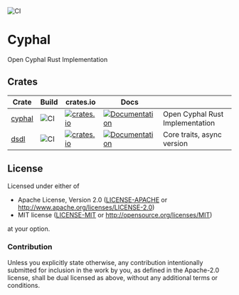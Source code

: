![CI](https://github.com/sigmasystems/cyphal/workflows/Cyphal%20CI/badge.svg)

# Cyphal

Open Cyphal Rust Implementation

## Crates

| Crate | Build | crates.io | Docs | |
|-|-|-|-|-|
| [cyphal](./cyphal) | ![CI](https://github.com/sigmasystems/cyphal/workflows/Cyphal%20CI/badge.svg) | [![crates.io](https://img.shields.io/crates/v/cyphal.svg)](https://crates.io/crates/cyphal) | [![Documentation](https://docs.rs/cyphal/badge.svg)](https://docs.rs/cyphal) | Open Cyphal Rust Implementation |
| [dsdl](./dsdl) | ![CI](https://github.com/sigmasystems/cyphal/workflows/DSDL%20CI/badge.svg) | [![crates.io](https://img.shields.io/crates/v/dsdl.svg)](https://crates.io/crates/dsdl) | [![Documentation](https://docs.rs/dsdl/badge.svg)](https://docs.rs/dsdl) | Core traits, async version |

## License

Licensed under either of

- Apache License, Version 2.0 ([LICENSE-APACHE](LICENSE-APACHE) or
  http://www.apache.org/licenses/LICENSE-2.0)
- MIT license ([LICENSE-MIT](LICENSE-MIT) or http://opensource.org/licenses/MIT)

at your option.

### Contribution

Unless you explicitly state otherwise, any contribution intentionally submitted
for inclusion in the work by you, as defined in the Apache-2.0 license, shall be
dual licensed as above, without any additional terms or conditions.